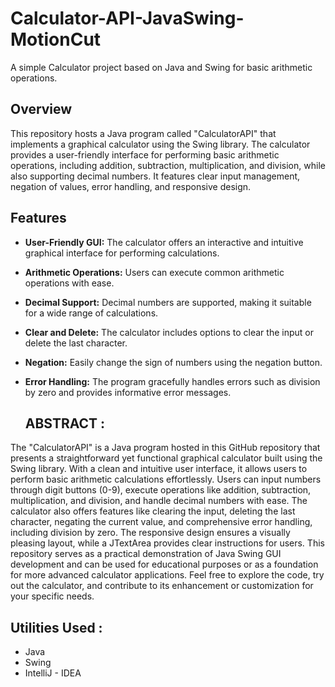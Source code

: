 # Calculator-API-JavaSwing-MotionCut
A simple Calculator project based on Java and Swing for basic arithmetic operations.


## Overview
This repository hosts a Java program called "CalculatorAPI" that implements a graphical calculator using the Swing library. The calculator provides a user-friendly interface for performing basic arithmetic operations, including addition, subtraction, multiplication, and division, while also supporting decimal numbers. It features clear input management, negation of values, error handling, and responsive design.

## Features

- **User-Friendly GUI:** The calculator offers an interactive and intuitive graphical interface for performing calculations.

- **Arithmetic Operations:** Users can execute common arithmetic operations with ease.

- **Decimal Support:** Decimal numbers are supported, making it suitable for a wide range of calculations.

- **Clear and Delete:** The calculator includes options to clear the input or delete the last character.

- **Negation:** Easily change the sign of numbers using the negation button.

- **Error Handling:** The program gracefully handles errors such as division by zero and provides informative error messages.

  ## ABSTRACT :
  
The "CalculatorAPI" is a Java program hosted in this GitHub repository that presents a straightforward yet functional graphical calculator built using the Swing library. With a clean and intuitive user interface, it allows users to perform basic arithmetic calculations effortlessly. Users can input numbers through digit buttons (0-9), execute operations like addition, subtraction, multiplication, and division, and handle decimal numbers with ease. The calculator also offers features like clearing the input, deleting the last character, negating the current value, and comprehensive error handling, including division by zero. The responsive design ensures a visually pleasing layout, while a JTextArea provides clear instructions for users. This repository serves as a practical demonstration of Java Swing GUI development and can be used for educational purposes or as a foundation for more advanced calculator applications. Feel free to explore the code, try out the calculator, and contribute to its enhancement or customization for your specific needs.

## Utilities Used :
- Java
- Swing
- IntelliJ - IDEA
